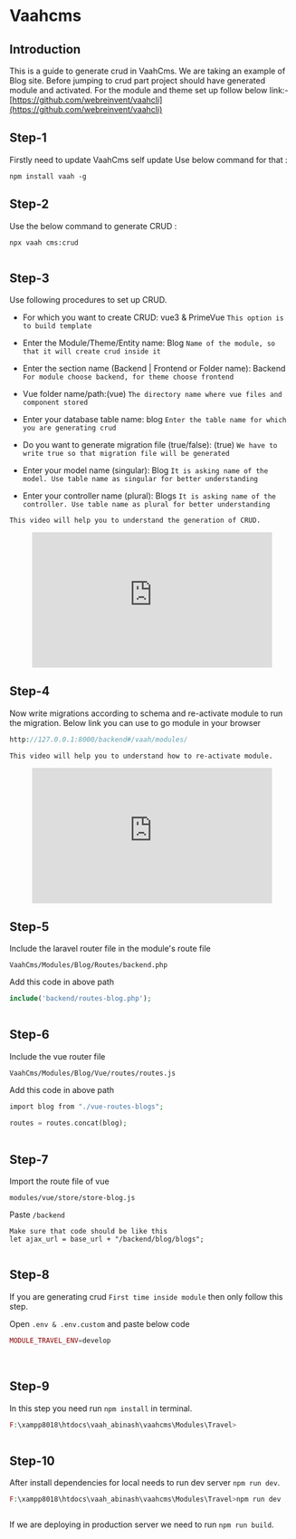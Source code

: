 # Vaahcms

[comment]: <> ([[toc]])

## Introduction

This is a guide to generate crud in VaahCms. We are taking an example of Blog site.
Before jumping to crud part project should have generated module and activated.
For the module and theme set up follow below link:-
[https://github.com/webreinvent/vaahcli](https://github.com/webreinvent/vaahcli)

## Step-1
Firstly need to update VaahCms self update
Use below command for that :
```shell
npm install vaah -g
```

## Step-2
Use the below command to generate CRUD :

```shell
npx vaah cms:crud
```
<img :src="$withBase('/images/crud-generate-2.png')">

## Step-3
Use following procedures to set up CRUD.

- For which you want to create CRUD: vue3 & PrimeVue ```This option is to build template```

- Enter the Module/Theme/Entity name: Blog ```Name of the module, so that it will create crud inside it```

- Enter the section name (Backend | Frontend or Folder name): Backend ```For module choose backend, for theme choose frontend```

- Vue folder name/path:(vue) ```The directory name where vue files and component stored```

- Enter your database table name: blog ```Enter the table name for which you are generating crud```

- Do you want to generate migration file (true/false):  (true) ```We have to write true so that migration file will be generated```

- Enter your model name (singular): Blog ```It is asking name of the model. Use table name as singular for better understanding```

- Enter your controller name (plural): Blogs ```It is asking name of the controller. Use table name as plural for better understanding```

```This video will help you to understand the generation of CRUD.```
<figure>
  <iframe src="https://img-v4.getdemo.dev/screenshot/cmd_NiBc9DdrDM.mp4" frameborder="0" allowfullscreen="true" style="width: 100%; aspect-ratio: 16/9;"> </iframe>
</figure>

## Step-4
Now write migrations according to schema and re-activate module to run the migration.
Below link you can use to go module in your browser
```php
http://127.0.0.1:8000/backend#/vaah/modules/
```
```This video will help you to understand how to re-activate module.```

<figure>
  <iframe src="https://img-v4.getdemo.dev/screenshot/chrome_j3WEb0p0h0.mp4" frameborder="0" allowfullscreen="true" style="width: 100%; aspect-ratio: 16/9;"> </iframe>
</figure>

## Step-5
Include the laravel router file in the module's route file

```VaahCms/Modules/Blog/Routes/backend.php```

Add this code in above path

```php
include('backend/routes-blog.php');
```
<img :src="$withBase('/images/crud-generate-5.png')">

## Step-6
Include the vue router file

```VaahCms/Modules/Blog/Vue/routes/routes.js```

Add this code in above path
```php
import blog from "./vue-routes-blogs";
   
routes = routes.concat(blog);
```
<img :src="$withBase('/images/crud-generate-6.png')">

## Step-7
Import the route file of vue

```modules/vue/store/store-blog.js```

Paste ```/backend```

```
Make sure that code should be like this
let ajax_url = base_url + "/backend/blog/blogs";
```
<img :src="$withBase('/images/crud-generate-7.png')">

## Step-8
If you are generating crud `First time inside module` then only follow this step.

Open ```.env & .env.custom``` and paste below code
```php
MODULE_TRAVEL_ENV=develop
```
<img :src="$withBase('/images/crud-generate-8-a.png')">
<img :src="$withBase('/images/crud-generate-8-b.png')">

## Step-9

In this step you need run `npm install` in terminal.
```php
F:\xampp8018\htdocs\vaah_abinash\vaahcms\Modules\Travel>
```
<img :src="$withBase('/images/crud-generate-9.png')">

## Step-10

After install dependencies for local needs to run dev server `npm run dev`.
```php
F:\xampp8018\htdocs\vaah_abinash\vaahcms\Modules\Travel>npm run dev
```

<img :src="$withBase('/images/crud-generate-10.png')">

If we are deploying in production server we need to run `npm run build`.